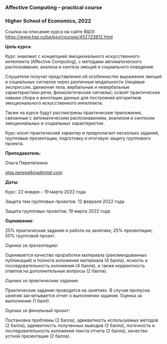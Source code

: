 ### Affective Computing – practical course
### Higher School of Economics, 2022

Ссылка на описание курса на сайте ВШЭ: https://www.hse.ru/ba/psy/courses/452723812.html

**Цель курса**:

Курс знакомит с концепцией эмоционального искусственного интеллекта (Affective Computing), с методами автоматического распознавания, анализа и синтеза эмоций и социального поведения. 

Слушатели получат представление об особенностях выражения эмоций и социальных сигналов через различные модальности (лицевые экспрессии, движения тела, вербальные и невербальные характеристики речи, физиологические сигналы); освоят практические навыки сбора и аннотации данных для построения алгоритмов эмоционального искусственного интеллекта. 

Также на курсе будут рассмотрены практические приложения, связанные с автоматическим распознаванием, анализом и синтезом эмоциональных и социальных характеристик.

Курс носит практический характер и предполагает несколько заданий, групповые презентации, подготовку и итоговую защиту группового проекта.

**Преподаватель**:

Ольга Перепёлкина 

olga.perepelkina@intel.com

**Даты**: 

Курс: 22 января – 19 марта 2022 года

Защита тем групповых проектов: 12 февраля 2022 года

Защита групповых проектов: 19 марта 2022 года

**Оценивание**:

25% практические задания и работа на занятиях; 25% презентации; 50% групповой проект.

_Оценка за презентацию:_

Оценивается качество проработки материала (рекомендованных публикаций) и полнота изложения материала (4 балла), ясность и последовательность изложения (4 балла), а также корректность ответов на дополнительные вопросы (2 балла).

_Оценка за практические задания:_

Практические задания проводятся на занятиях. В случае пропуска занятия засчитывается отчет о выполнении задания. Оценка за выполнение (1 балл).

_Оценка за финальный проект:_

Постановка проблемы (2 балла), адекватность используемых методов (2 балла), адекватность полученных выводов (2 балла), логичность и последовательность изложения текста отчета (2 балла), качество устной презентации (2 балла).
